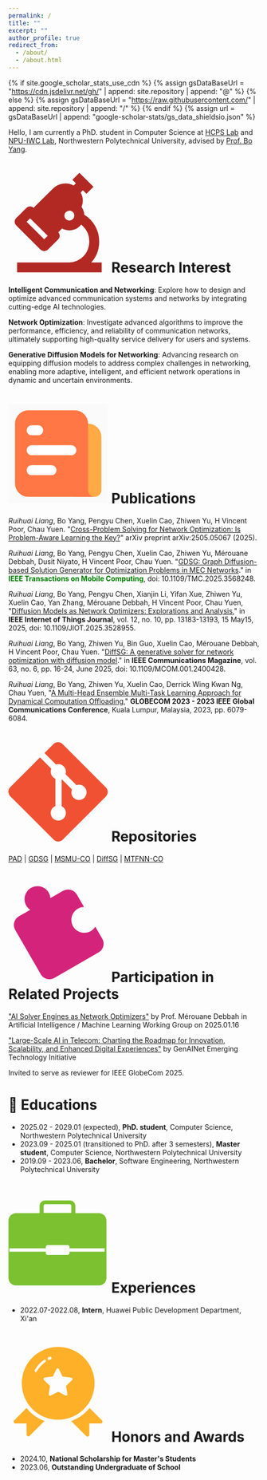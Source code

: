 ```yaml
---
permalink: /
title: ""
excerpt: ""
author_profile: true
redirect_from: 
  - /about/
  - /about.html
---
```


{% if site.google_scholar_stats_use_cdn %}
{% assign gsDataBaseUrl = "https://cdn.jsdelivr.net/gh/" | append: site.repository | append: "@" %}
{% else %}
{% assign gsDataBaseUrl = "https://raw.githubusercontent.com/" | append: site.repository | append: "/" %}
{% endif %}
{% assign url = gsDataBaseUrl | append: "google-scholar-stats/gs_data_shieldsio.json" %}

<span class='anchor' id='about-me'></span>

Hello, I am currently a PhD. student in Computer Science at [HCPS Lab](https://hcps.nwpu.edu.cn/index.htm) and [NPU-IWC Lab](https://wangxn2.github.io/group_web.github.io/), Northwestern Polytechnical University, advised by [Prof. Bo Yang](https://teacher.nwpu.edu.cn/yangbo.html).


# <svg t="1740367483477" class="icon" viewBox="0 0 1024 1024" version="1.1" xmlns="http://www.w3.org/2000/svg" p-id="28270" width="200" height="200"><path d="M851.648 920.896a322.944 322.944 0 0 0 81.92-215.616 320 320 0 0 0-153.6-275.2 150.656 150.656 0 0 0-27.52-78.848 176.896 176.896 0 0 0-9.408-148.736l23.296-23.168 36.16 35.904 72.32-71.744L730.112 0.064l-72.32 71.68 36.16 35.904-23.296 23.168a180.288 180.288 0 0 0-211.84 30.656L259.904 358.784a51.2 51.2 0 0 0-36.096-14.848 51.2 51.2 0 0 0-36.16 14.848l-108.8 107.648a50.432 50.432 0 0 0 0 71.744l253.184 251.136a51.2 51.2 0 0 0 36.16 14.848 51.52 51.52 0 0 0 36.16-14.848l108.8-107.648a50.496 50.496 0 0 0 0-71.744l38.4-38.4a153.6 153.6 0 0 0 75.008 19.2 153.6 153.6 0 0 0 121.6-59.264 218.24 218.24 0 0 1 83.2 173.376 210.368 210.368 0 0 1-204.8 215.616H89.472v101.44h869.568v-101.44z m-483.328-239.04l-180.8-179.2 36.096-35.904 180.928 179.2z m258.368-192a51.2 51.2 0 0 1-28.352-8.512 50.496 50.496 0 0 1-22.528-42.048 51.2 51.2 0 0 1 51.2-50.816 51.2 51.2 0 0 1 28.352 8.512 50.496 50.496 0 0 1 22.528 42.048 51.2 51.2 0 0 1-51.2 50.688z" fill="#B22924" p-id="28271"></path></svg> Research Interest

**Intelligent Communication and Networking**: Explore how to design and optimize advanced communication systems and networks by integrating cutting-edge AI technologies.

**Network Optimization**: Investigate advanced algorithms to improve the performance, efficiency, and reliability of communication networks, ultimately supporting high-quality service delivery for users and systems.

**Generative Diffusion Models for Networking**: Advancing research on equipping diffusion models to address complex challenges in networking, enabling more adaptive, intelligent, and efficient network operations in dynamic and uncertain environments.


# <svg t="1740367504141" class="icon" viewBox="0 0 1024 1024" version="1.1" xmlns="http://www.w3.org/2000/svg" p-id="31011" width="200" height="200"><path d="M0 0h1024v1024H0V0z" fill="#202425" opacity=".01" p-id="31012"></path><path d="M682.666667 341.333333a136.533333 136.533333 0 0 1 273.066666 0v546.133334a68.266667 68.266667 0 0 1-68.266666 68.266666h-204.8V341.333333z" fill="#FFAA44" p-id="31013"></path><path d="M68.266667 819.2a136.533333 136.533333 0 0 0 136.533333 136.533333h682.666667a68.266667 68.266667 0 0 1-68.266667-68.266666V204.8a136.533333 136.533333 0 0 0-136.533333-136.533333H204.8a136.533333 136.533333 0 0 0-136.533333 136.533333v614.4z" fill="#FF7744" p-id="31014"></path><path d="M187.733333 273.066667A51.2 51.2 0 0 1 238.933333 221.866667h68.266667a51.2 51.2 0 1 1 0 102.4H238.933333A51.2 51.2 0 0 1 187.733333 273.066667z m0 204.8A51.2 51.2 0 0 1 238.933333 426.666667h409.6a51.2 51.2 0 0 1 0 102.4H238.933333A51.2 51.2 0 0 1 187.733333 477.866667zM238.933333 631.466667a51.2 51.2 0 0 0 0 102.4h204.8a51.2 51.2 0 0 0 0-102.4H238.933333z" fill="#FFFFFF" p-id="31015"></path></svg> Publications 

*Ruihuai Liang*, Bo Yang, Pengyu Chen, Xuelin Cao, Zhiwen Yu, H Vincent Poor, Chau Yuen. "[Cross-Problem Solving for Network Optimization: Is Problem-Aware Learning the Key?](https://arxiv.org/abs/2505.05067)" arXiv preprint arXiv:2505.05067 (2025).

*Ruihuai Liang*, Bo Yang, Pengyu Chen, Xuelin Cao, Zhiwen Yu, Mérouane Debbah, Dusit Niyato, H Vincent Poor, Chau Yuen. "[GDSG: Graph Diffusion-based Solution Generator for Optimization Problems in MEC Networks](https://ieeexplore.ieee.org/abstract/document/11006143)." in <span style="color: green;">**IEEE Transactions on Mobile Computing**</span>, doi: 10.1109/TMC.2025.3568248.

*Ruihuai Liang*, Bo Yang, Pengyu Chen, Xianjin Li, Yifan Xue, Zhiwen Yu, Xuelin Cao, Yan Zhang, Mérouane Debbah, H Vincent Poor, Chau Yuen, "[Diffusion Models as Network Optimizers: Explorations and Analysis](https://arxiv.org/abs/2411.00453)," in **IEEE Internet of Things Journal**, vol. 12, no. 10, pp. 13183-13193, 15 May15, 2025, doi: 10.1109/JIOT.2025.3528955.

*Ruihuai Liang*, Bo Yang, Zhiwen Yu, Bin Guo, Xuelin Cao, Mérouane Debbah, H Vincent Poor, Chau Yuen. "[DiffSG: A generative solver for network optimization with diffusion model](https://ieeexplore.ieee.org/abstract/document/11018297)." in **IEEE Communications Magazine**, vol. 63, no. 6, pp. 16-24, June 2025, doi: 10.1109/MCOM.001.2400428.

*Ruihuai Liang*, Bo Yang, Zhiwen Yu, Xuelin Cao, Derrick Wing Kwan Ng, Chau Yuen, "[A Multi-Head Ensemble Multi-Task Learning Approach for Dynamical Computation Offloading](https://ieeexplore.ieee.org/abstract/document/10437346)," **GLOBECOM 2023 - 2023 IEEE Global Communications Conference**, Kuala Lumpur, Malaysia, 2023, pp. 6079-6084.

<!-- <div class='paper-box'><div class='paper-box-image'><div><div class="badge">CVPR 2016</div><img src='images/500x300.png' alt="sym" width="100%"></div></div>
<div class='paper-box-text' markdown="1">

[Deep Residual Learning for Image Recognition](https://openaccess.thecvf.com/content_cvpr_2016/papers/He_Deep_Residual_Learning_CVPR_2016_paper.pdf)

**Kaiming He**, Xiangyu Zhang, Shaoqing Ren, Jian Sun

[**Project**](https://scholar.google.com/citations?view_op=view_citation&hl=zh-CN&user=DhtAFkwAAAAJ&citation_for_view=DhtAFkwAAAAJ:ALROH1vI_8AC) <strong><span class='show_paper_citations' data='DhtAFkwAAAAJ:ALROH1vI_8AC'></span></strong>
- Lorem ipsum dolor sit amet, consectetur adipiscing elit. Vivamus ornare aliquet ipsum, ac tempus justo dapibus sit amet. 
</div>
</div>

- [Lorem ipsum dolor sit amet, consectetur adipiscing elit. Vivamus ornare aliquet ipsum, ac tempus justo dapibus sit amet](https://github.com), A, B, C, **CVPR 2020** -->


# <svg t="1746798643059" class="icon" viewBox="0 0 1024 1024" version="1.1" xmlns="http://www.w3.org/2000/svg" p-id="1735" width="200" height="200"><path d="M1002.24 468.48L556.8 22.72c-25.6-25.6-67.2-25.6-92.8 0l-92.8 92.8 117.44 117.44c27.2-9.28 58.56-2.88 80.32 18.56 21.76 21.76 27.84 53.44 18.56 80.64l112.96 112.96c27.52-9.28 58.88-3.2 80.64 18.56 30.4 30.4 30.4 80 0 110.72-30.72 30.72-80 30.72-110.72 0-23.04-23.04-28.8-56.64-16.96-85.12l-105.6-105.6v277.44c7.36 3.84 14.4 8.64 20.8 14.72 30.4 30.4 30.4 80 0 110.72-30.4 30.4-80 30.4-110.72 0-30.4-30.72-30.4-80 0-110.72 7.68-7.68 16.32-13.12 25.6-16.96v-280c-9.28-3.84-17.92-9.6-25.6-16.96-23.04-23.04-28.8-56.96-16.96-85.44l-115.84-115.84-305.6 305.6c-25.6 25.6-25.6 67.2 0 92.8L465.92 1004.8c25.6 25.6 67.2 25.6 92.8 0l443.52-443.52c25.6-25.6 25.6-67.2 0-92.8" fill="#F05133" p-id="1736"></path></svg> Repositories

[PAD](https://github.com/qiyu3816/PAD) \| [GDSG](https://github.com/qiyu3816/GDSG) \| [MSMU-CO](https://github.com/qiyu3816/MSMU-CO) \| [DiffSG](https://github.com/qiyu3816/DiffSG) \| [MTFNN-CO](https://github.com/qiyu3816/MTFNN-CO)


# <svg t="1741567329105" class="icon" viewBox="0 0 1024 1024" version="1.1" xmlns="http://www.w3.org/2000/svg" p-id="13558" width="200" height="200"><path d="M927.744 717.824l-454.656 262.656c-49.152 28.16-111.616 11.264-139.776-37.376L70.656 488.448c-28.16-49.152-11.264-111.616 37.376-139.776l116.736-67.584c-60.416-40.96-76.8-123.392-35.328-184.32S312.832 20.48 373.76 61.44c33.792 23.04 55.296 59.904 57.856 100.352L563.2 86.016c49.152-28.16 111.616-11.264 139.776 37.376l74.24 129.024c-73.216 1.536-131.072 62.464-129.536 135.68 1.536 73.216 62.464 131.072 135.68 129.536 45.056-1.024 86.528-25.088 110.08-63.488l71.68 123.904c28.672 49.152 11.776 111.616-37.376 139.776z" fill="#d4237a" p-id="13559"></path></svg> Participation in Related Projects

["AI Solver Engines as Network Optimizers"](https://ieeemeetings.webex.com/recordingservice/sites/ieeemeetings/recording/2beb75865a8e4dbc8e6bbbddaf6c0d6c/playback) by Prof. Mérouane Debbah in Artificial Intelligence / Machine Learning Working Group on 2025.01.16

["Large-Scale AI in Telecom: Charting the Roadmap for Innovation, Scalability, and Enhanced Digital Experiences"](https://arxiv.org/abs/2503.04184) by GenAINet Emerging Technology Initiative

Invited to serve as reviewer for IEEE GlobeCom 2025.

# 📖 Educations

- 2025.02 - 2029.01 (expected), **PhD. student**, Computer Science, Northwestern Polytechnical University
- 2023.09 - 2025.01 (transitioned to PhD. after 3 semesters), **Master student**, Computer Science, Northwestern Polytechnical University
- 2019.09 - 2023.06, **Bachelor**, Software Engineering, Northwestern Polytechnical University


# <svg t="1740367598497" class="icon" viewBox="0 0 1039 1024" version="1.1" xmlns="http://www.w3.org/2000/svg" p-id="42245" width="200" height="200"><path d="M941.738461 201.705931 698.612165 201.705931l0-76.764338c0-31.112602-26.957978-56.45171-60.023048-56.45171L385.40986 68.489884c-33.107025 0-60.065004 25.339108-60.065004 56.45171l0 76.764338L82.219583 201.705931c-44.695968 0-80.917938 34.394345-80.917938 76.804247l0 600.151689c0 42.410925 36.22197 76.847226 80.917938 76.847226l859.518878 0c44.7369 0 80.916914-34.435277 80.916914-76.847226L1022.655376 278.510178C1022.655376 236.100276 986.475362 201.705931 941.738461 201.705931L941.738461 201.705931 941.738461 201.705931zM367.54805 124.942617c0-9.262968 8.017604-16.781198 17.86181-16.781198l253.179256 0c9.803273 0 17.819854 7.518231 17.819854 16.781198l0 74.686003L367.54805 199.62862 367.54805 124.942617 367.54805 124.942617 367.54805 124.942617zM1004.046552 603.01183 637.34273 603.01183l0 15.369036c0 10.384511-8.930393 18.775622-19.980054 18.775622L410.582169 637.156488c-11.048637 0-19.980054-8.391111-19.980054-18.775622l0-15.369036L10.273994 603.01183l0-35.184337 380.328122 0 0-15.244192c0-10.426467 8.931416-18.817578 19.980054-18.817578l206.780507 0c11.048637 0 19.980054 8.391111 19.980054 18.817578l0 15.244192 366.703823 0L1004.046552 603.01183 1004.046552 603.01183 1004.046552 603.01183z" fill="#7bc130" p-id="42246"></path></svg> Experiences

- 2022.07-2022.08, **Intern**, Huawei Public Development Department, Xi'an


# <svg t="1740367613967" class="icon" viewBox="0 0 1024 1024" version="1.1" xmlns="http://www.w3.org/2000/svg" p-id="44437" width="200" height="200"><path d="M184.32 678.4l-125.44 125.44c-10.24 10.24-2.56 30.72 12.8 30.72h112.64c2.56 0 2.56 2.56 2.56 2.56v112.64c0 15.36 20.48 23.04 30.72 12.8l151.04-151.04c2.56-2.56 0-5.12-2.56-5.12-71.68-25.6-133.12-71.68-179.2-130.56 0 0-2.56 0-2.56 2.56zM962.56 803.84l-125.44-125.44h-5.12c-46.08 58.88-110.08 102.4-181.76 130.56-2.56 0-2.56 2.56 0 5.12l151.04 151.04c10.24 10.24 28.16 2.56 30.72-12.8v-115.2c0-2.56 2.56-2.56 2.56-2.56h115.2c15.36 0 23.04-17.92 12.8-30.72z" fill="#FFB029" p-id="44438"></path><path d="M512 48.64c-207.36 0-373.76 166.4-373.76 373.76S304.64 796.16 512 796.16s373.76-166.4 373.76-373.76S719.36 48.64 512 48.64z m-102.4 107.52c5.12-2.56 10.24-5.12 15.36-5.12 7.68-2.56 12.8 0 17.92 7.68 2.56 7.68 0 12.8-7.68 17.92-5.12 2.56-7.68 2.56-12.8 5.12h-5.12c-5.12 0-10.24-2.56-12.8-7.68-2.56-7.68 0-15.36 5.12-17.92z m-117.76 143.36c-2.56 5.12-7.68 7.68-10.24 7.68-2.56 0-5.12 0-5.12-2.56-5.12-2.56-7.68-10.24-5.12-17.92 23.04-40.96 56.32-79.36 97.28-104.96 2.56-5.12 12.8-2.56 15.36 2.56 5.12 5.12 2.56 12.8-2.56 17.92-35.84 25.6-66.56 58.88-89.6 97.28z m363.52 89.6l-56.32 53.76c-2.56 2.56-5.12 7.68-5.12 12.8l12.8 76.8c2.56 12.8-10.24 20.48-20.48 15.36L519.68 512c-5.12-2.56-10.24-2.56-12.8 0L435.2 547.84c-10.24 5.12-23.04-2.56-20.48-15.36l12.8-76.8c0-5.12 0-10.24-5.12-12.8l-56.32-53.76c-7.68-7.68-5.12-23.04 7.68-25.6l76.8-10.24c5.12 0 10.24-2.56 10.24-7.68l33.28-69.12c5.12-10.24 20.48-10.24 25.6 0l33.28 69.12c2.56 5.12 5.12 7.68 10.24 7.68l76.8 10.24c20.48 2.56 25.6 17.92 15.36 25.6z" fill="#FFB029" p-id="44439"></path></svg> Honors and Awards
- 2024.10, **National Scholarship for Master's Students**
- 2023.06, **Outstanding Undergraduate of School**



<!-- # 💬 Invited Talks
- *2021.06*, Lorem ipsum dolor sit amet, consectetur adipiscing elit. Vivamus ornare aliquet ipsum, ac tempus justo dapibus sit amet. 
- *2021.03*, Lorem ipsum dolor sit amet, consectetur adipiscing elit. Vivamus ornare aliquet ipsum, ac tempus justo dapibus sit amet.  \| [\[video\]](https://github.com/)

# 💻 Internships
- *2019.05 - 2020.02*, [Lorem](https://github.com/), China. -->

